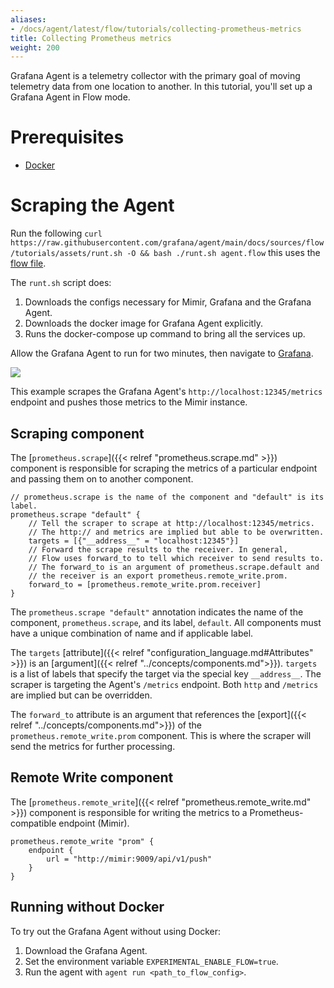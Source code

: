 ```yaml
---
aliases:
- /docs/agent/latest/flow/tutorials/collecting-prometheus-metrics
title: Collecting Prometheus metrics
weight: 200
---
```


Grafana Agent is a telemetry collector with the primary goal of moving telemetry data from one location to another. In this tutorial, you'll set up a Grafana Agent in Flow mode.  

# Prerequisites

* [Docker](https://www.docker.com/products/docker-desktop)

# Scraping the Agent

Run the following `curl https://raw.githubusercontent.com/grafana/agent/main/docs/sources/flow/tutorials/assets/runt.sh -O && bash ./runt.sh agent.flow` this uses the [flow file](../assets/flow_configs/agent.flow). 

The `runt.sh` script does:

1. Downloads the configs necessary for Mimir, Grafana and the Grafana Agent. 
2. Downloads the docker image for Grafana Agent explicitly.
3. Runs the docker-compose up command to bring all the services up.

Allow the Grafana Agent to run for two minutes, then navigate to [Grafana](http://localhost:3000/explore?orgId=1&left=%5B%22now-1h%22,%22now%22,%22Mimir%22,%7B%22refId%22:%22A%22,%22instant%22:true,%22range%22:true,%22exemplar%22:true,%22expr%22:%22agent_build_info%7B%7D%22%7D%5D). 

![](../assets/agent_build_info.png)

This example scrapes the Grafana Agent's `http://localhost:12345/metrics` endpoint and pushes those metrics to the Mimir instance. 


## Scraping component

The [`prometheus.scrape`]({{< relref "prometheus.scrape.md" >}}) component is responsible for scraping the metrics of a particular endpoint and passing them on to another component.

```river
// prometheus.scrape is the name of the component and "default" is its label.
prometheus.scrape "default" {
    // Tell the scraper to scrape at http://localhost:12345/metrics.
    // The http:// and metrics are implied but able to be overwritten. 
    targets = [{"__address__" = "localhost:12345"}]
    // Forward the scrape results to the receiver. In general, 
    // Flow uses forward_to to tell which receiver to send results to. 
    // The forward_to is an argument of prometheus.scrape.default and 
    // the receiver is an export prometheus.remote_write.prom.
    forward_to = [prometheus.remote_write.prom.receiver]
}
```

The `prometheus.scrape "default"` annotation indicates the name of the component, `prometheus.scrape`, and its label, `default`. All components must have a unique combination of name and if applicable label. 

The `targets` [attribute]({{< relref "configuration_language.md#Attributes" >}}) is an [argument]({{< relref "../concepts/components.md">}}). `targets` is a list of labels that specify the target via the special key `__address__`. The scraper is targeting the Agent's `/metrics` endpoint. Both `http` and `/metrics` are implied but can be overridden.

The `forward_to` attribute is an argument that references the [export]({{< relref "../concepts/components.md">}}) of the `prometheus.remote_write.prom` component. This is where the scraper will send the metrics for further processing.

## Remote Write component

The [`prometheus.remote_write`]({{< relref "prometheus.remote_write.md" >}}) component is responsible for writing the metrics to a Prometheus-compatible endpoint (Mimir).

```river
prometheus.remote_write "prom" {
    endpoint {
        url = "http://mimir:9009/api/v1/push"
    }
}
```

## Running without Docker

To try out the Grafana Agent without using Docker:
1. Download the Grafana Agent.
1. Set the environment variable `EXPERIMENTAL_ENABLE_FLOW=true`.
1. Run the agent with `agent run <path_to_flow_config>`.
